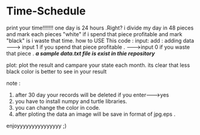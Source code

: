 # Time-Schedule
print your time!!!!!!!
one day is 24 hours .Right?
i divide my day in 48 pieces and mark each pieces "white" if i spend that piece profitable and mark "black" is i waste that time.
how to USE This code :
input:
  add :
      adding data ---> input 1 if you spend that piece profitable .
                  --->input 0 if you waste that piece .
      ***a sample data.txt file is exist in thie repository***
  
  plot:
      plot the result and campare your state each month.
      its clear that less black color is better to see in your result
 
 note :
 1. after 30 day your records will be deleted if you enter--->yes
 2. you have to install numpy and turtle libraries.
 3. you can change the color in code.
 4. after ploting the data an image will be save in format of jpg.eps .
 
 enjoyyyyyyyyyyyyyyy ;)
 
 
